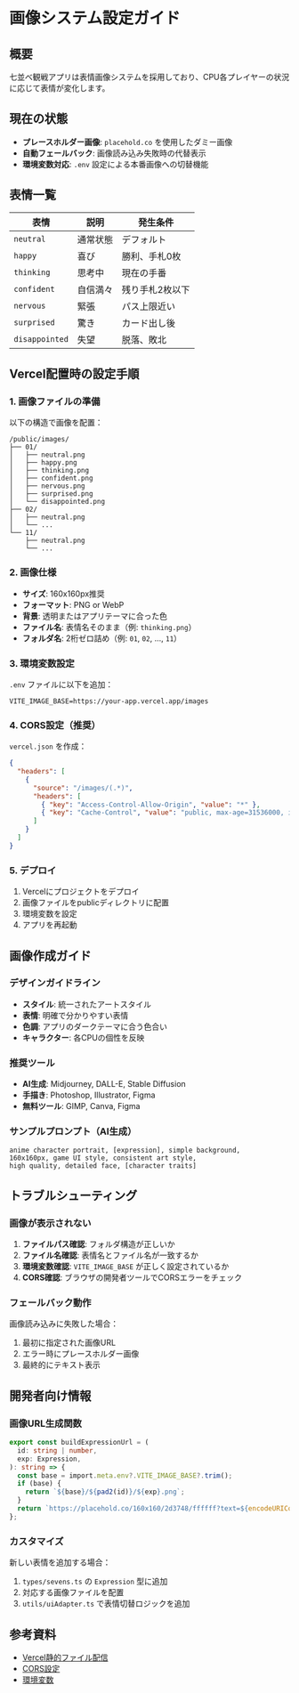 # 画像システム設定ガイド

## 概要

七並べ観戦アプリは表情画像システムを採用しており、CPU各プレイヤーの状況に応じて表情が変化します。

## 現在の状態

- **プレースホルダー画像**: `placehold.co` を使用したダミー画像
- **自動フェールバック**: 画像読み込み失敗時の代替表示
- **環境変数対応**: `.env` 設定による本番画像への切替機能

## 表情一覧

| 表情           | 説明     | 発生条件        |
| -------------- | -------- | --------------- |
| `neutral`      | 通常状態 | デフォルト      |
| `happy`        | 喜び     | 勝利、手札0枚   |
| `thinking`     | 思考中   | 現在の手番      |
| `confident`    | 自信満々 | 残り手札2枚以下 |
| `nervous`      | 緊張     | パス上限近い    |
| `surprised`    | 驚き     | カード出し後    |
| `disappointed` | 失望     | 脱落、敗北      |

## Vercel配置時の設定手順

### 1. 画像ファイルの準備

以下の構造で画像を配置：

```
/public/images/
├── 01/
│   ├── neutral.png
│   ├── happy.png
│   ├── thinking.png
│   ├── confident.png
│   ├── nervous.png
│   ├── surprised.png
│   └── disappointed.png
├── 02/
│   ├── neutral.png
│   └── ...
└── 11/
    ├── neutral.png
    └── ...
```

### 2. 画像仕様

- **サイズ**: 160x160px推奨
- **フォーマット**: PNG or WebP
- **背景**: 透明またはアプリテーマに合った色
- **ファイル名**: 表情名そのまま（例: `thinking.png`）
- **フォルダ名**: 2桁ゼロ詰め（例: `01`, `02`, ..., `11`）

### 3. 環境変数設定

`.env` ファイルに以下を追加：

```env
VITE_IMAGE_BASE=https://your-app.vercel.app/images
```

### 4. CORS設定（推奨）

`vercel.json` を作成：

```json
{
  "headers": [
    {
      "source": "/images/(.*)",
      "headers": [
        { "key": "Access-Control-Allow-Origin", "value": "*" },
        { "key": "Cache-Control", "value": "public, max-age=31536000, immutable" }
      ]
    }
  ]
}
```

### 5. デプロイ

1. Vercelにプロジェクトをデプロイ
2. 画像ファイルをpublicディレクトリに配置
3. 環境変数を設定
4. アプリを再起動

## 画像作成ガイド

### デザインガイドライン

- **スタイル**: 統一されたアートスタイル
- **表情**: 明確で分かりやすい表情
- **色調**: アプリのダークテーマに合う色合い
- **キャラクター**: 各CPUの個性を反映

### 推奨ツール

- **AI生成**: Midjourney, DALL-E, Stable Diffusion
- **手描き**: Photoshop, Illustrator, Figma
- **無料ツール**: GIMP, Canva, Figma

### サンプルプロンプト（AI生成）

```
anime character portrait, [expression], simple background,
160x160px, game UI style, consistent art style,
high quality, detailed face, [character traits]
```

## トラブルシューティング

### 画像が表示されない

1. **ファイルパス確認**: フォルダ構造が正しいか
2. **ファイル名確認**: 表情名とファイル名が一致するか
3. **環境変数確認**: `VITE_IMAGE_BASE` が正しく設定されているか
4. **CORS確認**: ブラウザの開発者ツールでCORSエラーをチェック

### フェールバック動作

画像読み込みに失敗した場合：

1. 最初に指定された画像URL
2. エラー時にプレースホルダー画像
3. 最終的にテキスト表示

## 開発者向け情報

### 画像URL生成関数

```typescript
export const buildExpressionUrl = (
  id: string | number,
  exp: Expression,
): string => {
  const base = import.meta.env?.VITE_IMAGE_BASE?.trim();
  if (base) {
    return `${base}/${pad2(id)}/${exp}.png`;
  }
  return `https://placehold.co/160x160/2d3748/ffffff?text=${encodeURIComponent(`${pad2(id)}-${exp}`)}`;
};
```

### カスタマイズ

新しい表情を追加する場合：

1. `types/sevens.ts` の `Expression` 型に追加
2. 対応する画像ファイルを配置
3. `utils/uiAdapter.ts` で表情切替ロジックを追加

## 参考資料

- [Vercel静的ファイル配信](https://vercel.com/docs/concepts/projects/project-structure)
- [CORS設定](https://vercel.com/docs/concepts/edge-network/headers)
- [環境変数](https://vercel.com/docs/concepts/projects/environment-variables)